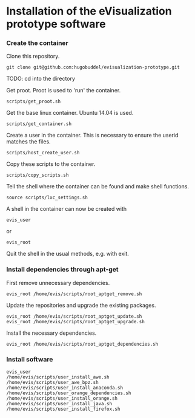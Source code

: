# Installation of the eVisualization prototype software

### Create the container

Clone this repository.
```
git clone git@github.com:hugobuddel/evisualization-prototype.git
```

TODO: cd into the directory

Get proot. Proot is used to 'run' the container.
```
scripts/get_proot.sh 
```

Get the base linux container. Ubuntu 14.04 is used.
```
scripts/get_container.sh
```

Create a user in the container. This is necessary to ensure the userid matches the files.
```
scripts/host_create_user.sh
```

Copy these scripts to the container.
```
scripts/copy_scripts.sh
```

Tell the shell where the container can be found and make shell functions.
```
source scripts/lxc_settings.sh
```

A shell in the container can now be created with
```
evis_user
```
or
```
evis_root
```
Quit the shell in the usual methods, e.g. with exit.

### Install dependencies through apt-get

First remove unnecessary dependencies.
```
evis_root /home/evis/scripts/root_aptget_remove.sh
```

Update the repositories and upgrade the existing packages.
```
evis_root /home/evis/scripts/root_aptget_update.sh
evis_root /home/evis/scripts/root_aptget_upgrade.sh
```

Install the necessary dependencies.
```
evis_root /home/evis/scripts/root_aptget_dependencies.sh
```

### Install software

```
evis_user
/home/evis/scripts/user_install_awe.sh
/home/evis/scripts/user_awe_bpz.sh
/home/evis/scripts/user_install_anaconda.sh
/home/evis/scripts/user_orange_dependencies.sh
/home/evis/scripts/user_install_orange.sh
/home/evis/scripts/user_install_java.sh
/home/evis/scripts/user_install_firefox.sh 
```

